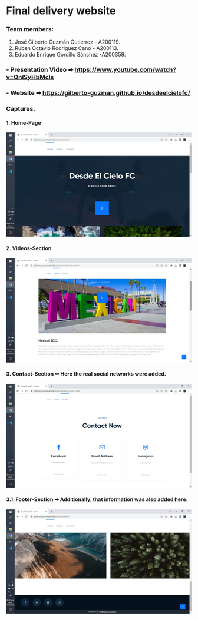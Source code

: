 # Final delivery website

### Team members:

1. José Gilberto Guzmán Gutiérrez - A200119.
2. Ruben Octavio Rodriguez Cano - A200113.
3. Eduardo Enrique Gordillo Sánchez -A200359.

### - Presentation Video ➡ https://www.youtube.com/watch?v=QnlSyHbMcIs

### - Website ➡ https://gilberto-guzman.github.io/desdeelcielofc/

### Captures.

#### 1. Home-Page

![1](img/1.jpeg)

#### 2. Videos-Section

![2](img/2.jpeg)

#### 3. Contact-Section ➡ Here the real social networks were added.

![3](img/3.jpeg)

#### 3.1. Footer-Section ➡ Additionally, that information was also added here.

![3.1](img/3.1.jpeg)
